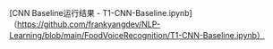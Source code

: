 [CNN Baseline运行结果 - T1-CNN-Baseline.ipynb]（https://github.com/frankyangdev/NLP-Learning/blob/main/FoodVoiceRecognition/T1-CNN-Baseline.ipynb）

